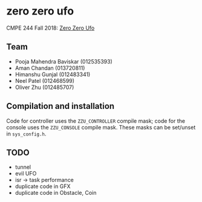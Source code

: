 # zero zero ufo

CMPE 244 Fall 2018: [Zero Zero Ufo](http://socialledge.com/sjsu/index.php/F18:_Zero_Zero_UFO)

## Team

- Pooja Mahendra Baviskar (012535393)
- Aman Chandan (013720811)
- Himanshu Gunjal (012483341)
- Neel Patel (012468599)
- Oliver Zhu (012485707)

## Compilation and installation

Code for controller uses the `ZZU_CONTROLLER` compile mask; code for the console uses the `ZZU_CONSOLE` compile mask.
These masks can be set/unset in `sys_config.h`.

## TODO

- tunnel
- evil UFO
- isr -> task performance
- duplicate code in GFX
- duplicate code in Obstacle, Coin
